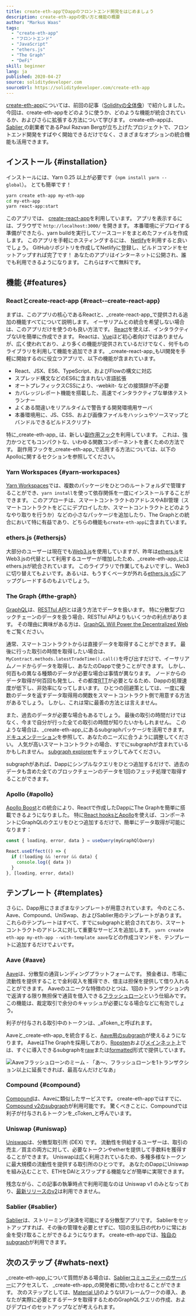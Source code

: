 ```yaml
---
title: create-eth-appでDappのフロントエンド開発をはじめましょう
description: create-eth-appの使い方と機能の概要
author: "Markus Waas"
tags:
  - "create-eth-app"
  - "フロントエンド"
  - "JavaScript"
  - "ethers.js"
  - "The Graph"
  - "DeFi"
skill: beginner
lang: ja
published: 2020-04-27
source: soliditydeveloper.com
sourceUrl: https://soliditydeveloper.com/create-eth-app
---
```


[create-eth-app](https://github.com/PaulRBerg/create-eth-app)については、前回の記事（[Solidityの全体像](https://soliditydeveloper.com/solidity-overview-2020)）で紹介しました。 今回は、create-eth-appをどのように使うか、どのような機能が統合されているか、およびさらに拡張する方法について学びます。 create-eth-appは、[ Sablier ](http://sablier.com/)の創業者であるPaul Razvan Bergが立ち上げたプロジェクトで、フロントエンド開発をすばやく開始できるだけでなく、さまざまなオプションの統合機能も活用できます。

## インストール {#installation}

インストールには、Yarn 0.25 以上が必要です（`npm install yarn --global`）。 とても簡単です！

```bash
yarn create eth-app my-eth-app
cd my-eth-app
yarn react-app:start
```

このアプリでは、 [create-react-app](https://github.com/facebook/create-react-app)を利用しています。 アプリを表示するには、ブラウザで `http://localhost:3000/` を開きます。 本番環境にデプロイする準備ができたら、yarn buildを実行してソースコードをまとめたファイルを作成します。 このアプリを手軽にホスティングするには、 [Netlify](https://www.netlify.com/)を利用すると良いでしょう。 GitHubリポジトリを作成してNetlifyに登録し、ビルドコマンドをセットアップすれば完了です！ あなたのアプリはインターネットに公開され、誰でも利用できるようになります。 これらはすべて無料です。

## 機能 {#features}

### Reactとcreate-react-app {#react--create-react-app}

まずは、このアプリの核心であるReactと、_create-react-app_で提供される追加の機能すべてについて説明します。 イーサリアムとの統合を希望しない場合は、このアプリだけを使うのも良い方法です。 [React](https://reactjs.org/)を使えば、インタラクティブなUIを簡単に作成できます。 Reactは、[Vue](https://vuejs.org/)ほど初心者向けではありませんが、広く使われており、より多くの機能が提供されているだけでなく、何千ものライブラリを利用して機能を追加できます。 _create-react-app_もUI開発を手軽に開始するのに役立つアプリで、以下の機能が含まれています。

- React、JSX、ES6、TypeScript、およびFlowの構文に対応
- スプレッド構文などのES6に含まれない言語拡張
- オートプレフィックスCSSにより、-webkit- などの接頭辞が不必要
- カバレッジレポート機能を搭載した、高速でインタラクティブな単体テストランナー
- よくある間違いをリアルタイムで警告する開発環境用サーバ
- 本番環境用に、JS、CSS、および画像ファイルをハッシュやソースマップとバンドルできるビルドスクリプト

特に_create-eth-app_ は、新しい[副作用フック](https://reactjs.org/docs/hooks-effect.html)を利用しています。 これは、強力かつとてもコンパクトな、いわゆる関数コンポーネントを書くための方法です。 副作用フックを_create-eth-app_で活用する方法については、以下のApolloに関するセクションを参照してください。

### Yarn Workspaces {#yarn-workspaces}

[Yarn Workspaces](https://classic.yarnpkg.com/en/docs/workspaces/)では、複数のパッケージをひとつのルートフォルダで管理することができ、`yarn install`を使って依存関係を一度にインストールすることができます。 このアプローチは、スマートコントラクトのアドレスやABI管理（スマートコントラクトをどこにデプロイしたか、スマートコントラクトとどのようなやり取りを行うか）などの小さなパッケージを追加したり、The Graphとの統合において特に有益であり、どちらの機能も`create-eth-app`に含まれています。

### ethers.js {#ethersjs}

大部分のユーザーは現在でも[Web3.js](https://docs.web3js.org/)を使用していますが、昨年は[ethers.js](https://docs.ethers.io/)をWeb3.jsの代替として利用するユーザーが増加したため、_create-eth-app_にはethers.jsが統合されています。 このライブラリで作業してもよいですし、Web3に切り替えてもよいです。あるいは、もうすくベータが外れる[ethers.js v5](https://docs-beta.ethers.io/)にアップグレードするのもよいでしょう。

### The Graph {#the-graph}

[GraphQL](https://graphql.org/)は、[RESTful API](https://restfulapi.net/)とは違う方法でデータを扱います。 特に分散型ブロックチェーンのデータを扱う場合、RESTful APIよりもいくつかの利点があります。 その理由に興味がある方は、[GraphQL Will Power the Decentralized Web](https://medium.com/graphprotocol/graphql-will-power-the-decentralized-web-d7443a69c69a)をご覧ください。

通常、スマートコントラクトからは直接データを取得することができます。 最後に行った取引の時間を取得したい場合は、 `MyContract.methods.latestTradeTime().call()`を呼び出すだけで、イーサリアムノードからデータを取得し、あなたのDappで使うことができます。 しかし、何百もの異なる種類のデータが必要な場合は事情が異なります。 ノードからのデータ取得が何百回も発生し、その都度[RTT](https://wikipedia.org/wiki/Round-trip_delay_time)が必要となるため、Dappの処理速度が低下し、非効率になってしまいます。 ひとつの回避策としては、一度に複数のデータを返すデータ取得用の関数をスマートコントラクト側で用意する方法があるでしょう。 しかし、これは常に最善の方法とは言えません。

また、過去のデータが必要な場合もあるでしょう。 最後の取引の時間だけではなく、今まで自分が行った全ての取引の時間が知りたいかもしれません。 このような場合は、_create-eth-app_にあるsubgraphパッケージを活用できます。[ドキュメンテーション](https://thegraph.com/docs/en/subgraphs/developing/creating/starting-your-subgraph)を参照して、あなたのニーズに合うように調整してください。 人気が高いスマートコントラクトの場合、すでにsubgraphが含まれているかもしれません。 [subgraph explorer](https://thegraph.com/explorer/)をチェックしてみてください。

subgraphがあれば、Dappにシンプルなクエリをひとつ追加するだけで、過去のデータも含めた全てのブロックチェーンのデータを1回のフェッチ処理で取得することができます。

### Apollo {#apollo}

[Apollo Boost](https://www.apollographql.com/docs/react/get-started/)との統合により、Reactで作成したDappにThe Graphを簡単に搭載できるようになりました。 特に[React hooksとApollo](https://www.apollographql.com/blog/apollo-client-now-with-react-hooks-676d116eeae2)を使えば、コンポーネントにGraphQLのクエリをひとつ追加するだけで、簡単にデータ取得が可能になります：

```js
const { loading, error, data } = useQuery(myGraphQlQuery)

React.useEffect(() => {
  if (!loading && !error && data) {
    console.log({ data })
  }
}, [loading, error, data])
```

## テンプレート {#templates}

さらに、Dapp用にさまざまなテンプレートが用意されています。 今のところ、Aave、Compound、UniSwap、およびSablier用のテンプレートがあります。 これらのテンプレートはすべて、すでにsubgraphと統合されており、スマートコントラクトのアドレスに対して重要なサービスを追加します。 `yarn create eth-app my-eth-app --with-template aave`などの作成コマンドを、テンプレートに追加するだけでよいです。

### Aave {#aave}

[Aave](https://aave.com/)は、分散型の通貨レンディングプラットフォームです。 預金者は、市場に流動性を提供することで金利収入を獲得でき、借主は担保を提供して借り入れることができます。 Aaveのユニークな特徴のひとつは、1回のトランザクション内で返済する限り無担保で通貨を借入できる[フラッシュローン](https://docs.aave.com/developers/guides/flash-loans)という仕組みです。 この機能は、裁定取引で余分のキャッシュが必要になる場合などに有効でしょう。

利子が付与される取引中のトークンは、_aToken_と呼ばれます。

Aaveと_create-eth-app_を統合すると、[Aave用のsubgraph](https://docs.aave.com/developers/getting-started/using-graphql)が使えるようになります。 AaveはThe Graphを採用しており、[Ropsten](https://thegraph.com/explorer/subgraph/aave/protocol-ropsten)および[メインネット](https://thegraph.com/explorer/subgraph/aave/protocol)上では、すぐに導入できるsubgraphを[raw](https://thegraph.com/explorer/subgraph/aave/protocol-raw)または[formatted](https://thegraph.com/explorer/subgraph/aave/protocol)形式で提供しています。

![Aaveフラッシュローンのミーム - 「あ〜、フラッシュローンを1トランザクション以上に延長できれば、最高なんだけどなあ」](./flashloan-meme.png)

### Compound {#compound}

[Compound](https://compound.finance/)は、Aaveに類似したサービスです。 create-eth-appではすでに、[Compound v2のsubgraph](https://medium.com/graphprotocol/https-medium-com-graphprotocol-compound-v2-subgraph-highlight-a5f38f094195)が利用可能です。 驚くべきことに、Compoundでは利子が付与されるトークンを_cToken_と呼んでいます。

### Uniswap {#uniswap}

[Uniswap](https://uniswap.exchange/)は、分散型取引所 (DEX) です。 流動性を供給するユーザーは、取引の売主／買主の両方に対して、必要なトークンやetherを提供して手数料を獲得することができます。 Uniswapは広く利用されているため、多種多様なトークンに最大規模の流動性を提供する取引所のひとつです。 あなたのDappにUniswapを組み込むことで、ETHをDAIとスワップする機能などが簡単に実現できます。

残念ながら、この記事の執筆時点で利用可能なのは Uniswap v1 のみとなっており、[最新リリースのv2](https://uniswap.org/blog/uniswap-v2/)は利用できません。

### Sablier {#sablier}

[ Sablier](https://sablier.com/)は、ストリーミング決済を可能にする分散型アプリです。 Sablierをセットアップすれば、その後の管理を必要とせずに、1回の支払日の代わりに常にお金を受け取ることができるようになります。 create-eth-appでは、[独自のsubgraph](https://thegraph.com/explorer/subgraph/sablierhq/sablier)が利用できます。

## 次のステップ {#whats-next}

_create-eth-app_について質問がある場合は、[Sablierコミュニティーのサーバー](https://discord.gg/bsS8T47)にアクセスして、 _create-eth-app_の開発者に問い合わせることができます。 次のステップとしては、[Material UI](https://material-ui.com/)のようなUIフレームワークの導入、あなたが実際に必要とするデータを取得するためのGraphQLクエリの作成、およびデプロイのセットアップなどが考えられます。
